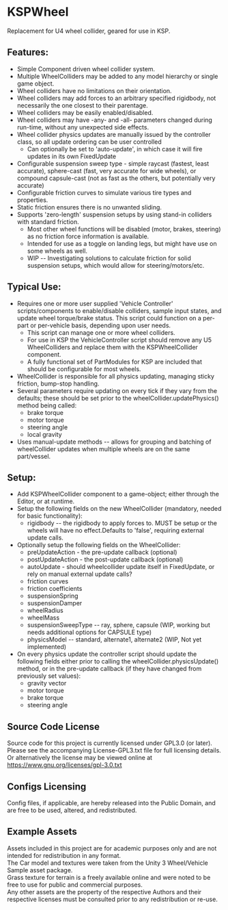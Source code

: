 # KSPWheel
Replacement for U4 wheel collider, geared for use in KSP.

## Features:
* Simple Component driven wheel collider system.
* Multiple WheelColliders may be added to any model hierarchy or single game object.
* Wheel colliders have no limitations on their orientation.
* Wheel colliders may add forces to an arbitrary specified rigidbody, not necessarily the one closest to their parentage.
* Wheel colliders may be easily enabled/disabled.
* Wheel colliders may have -any- and -all- parameters changed during run-time, without any unexpected side effects.
* Wheel collider physics updates are manually issued by the controller class, so all update ordering can be user controlled
  * Can optionally be set to 'auto-update', in which case it will fire updates in its own FixedUpdate
* Configurable suspension sweep type - simple raycast (fastest, least accurate), sphere-cast (fast, very accurate for wide wheels), or compound capsule-cast (not as fast as the others, but potentially very accurate)
* Configurable friction curves to simulate various tire types and properties.
* Static friction ensures there is no unwanted sliding.
* Supports 'zero-length' suspension setups by using stand-in colliders with standard friction.
  * Most other wheel functions will be disabled (motor, brakes, steering) as no friction force information is available.
  * Intended for use as a toggle on landing legs, but might have use on some wheels as well.
  * WIP -- Investigating solutions to calculate friction for solid suspension setups, which would allow for steering/motors/etc.

## Typical Use:
* Requires one or more user supplied 'Vehicle Controller' scripts/components to enable/disable colliders, sample input states, and update wheel torque/brake status.  This script could function on a per-part or per-vehicle basis, depending upon user needs.
  * This script can manage one or more wheel colliders.
  * For use in KSP the VehicleController script should remove any U5 WheelColliders and replace them with the KSPWheelCollider component.
  * A fully functional set of PartModules for KSP are included that should be configurable for most wheels.
* WheelCollider is responsible for all physics updating, managing sticky friction, bump-stop handling.
* Several parameters require updating on every tick if they vary from the defaults; these should be set prior to the wheelCollider.updatePhysics() method being called:
  * brake torque
  * motor torque
  * steering angle
  * local gravity
* Uses manual-update methods -- allows for grouping and batching of wheelCollider updates when multiple wheels are on the same part/vessel.

## Setup:
* Add KSPWheelCollider component to a game-object; either through the Editor, or at runtime.
* Setup the following fields on the new WheelCollider (mandatory, needed for basic functionality):
  * rigidbody -- the rigidbody to apply forces to.  MUST be setup or the wheels will have no effect.Defaults to 'false', requiring external update calls.
* Optionally setup the following fields on the WheelCollider:
  * preUpdateAction - the pre-update callback (optional)
  * postUpdateAction - the post-update callback (optional)
  * autoUpdate - should wheelcollider update itself in FixedUpdate, or rely on manual external update calls?  
  * friction curves
  * friction coefficients
  * suspensionSpring
  * suspensionDamper
  * wheelRadius
  * wheelMass
  * suspensionSweepType -- ray, sphere, capsule (WIP, working but needs additional options for CAPSULE type)
  * physicsModel -- standard, alternate1, alternate2 (WIP, Not yet implemented)
* On every physics update the controller script should update the following fields either prior to calling the wheelCollider.physicsUpdate() method, or in the pre-update callback (if they have changed from previously set values):
  * gravity vector
  * motor torque
  * brake torque
  * steering angle

## Source Code License
Source code for this project is currently licensed under GPL3.0 (or later).  Please see the accompanying License-GPL3.txt file for full licensing details.  Or alternatively the license may be viewed online at https://www.gnu.org/licenses/gpl-3.0.txt

## Configs Licensing
Config files, if applicable, are hereby released into the Public Domain, and are free to be used, altered, and redistributed.

## Example Assets
Assets included in this project are for academic purposes only and are not intended for redistribution in any format.  
The Car model and textures were taken from the Unity 3 Wheel/Vehicle Sample asset package.  
Grass texture for terrain is a freely available online and were noted to be free to use for public and commercial purposes.  
Any other assets are the property of the respective Authors and their respective licenses must be consulted prior to any redistribution or re-use.